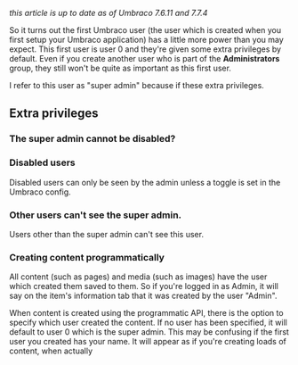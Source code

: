 *this article is up to date as of Umbraco 7.6.11 and 7.7.4*

So it turns out the first Umbraco user (the user which is created when you first setup your Umbraco application) has a little more power than you may expect. This first user is user 0 and they're given some extra privileges by default. Even if you create another user who is part of the **Administrators** group, they still won't be quite as important as this first user.

I refer to this user as "super admin" because if these extra privileges.

## Extra privileges

### The super admin cannot be disabled?

### Disabled users

Disabled users can only be seen by the admin unless a toggle is set in the Umbraco config.

### Other users can't see the super admin.

Users other than the super admin can't see this user.

### Creating content programmatically

All content (such as pages) and media (such as images) have the user which created them saved to them. So if you're logged in as Admin, it will say on the item's information tab that it was created by the user "Admin".

When content is created using the programmatic API, there is the option to specify which user created the content. If no user has been specified, it will default to user 0 which is the super admin. This may be confusing if the first user you created has your name. It will appear as if you're creating loads of content, when actually

